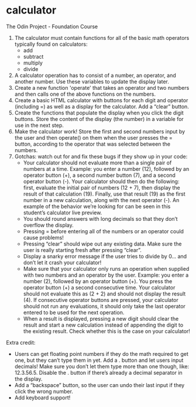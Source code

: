 # calculator

The Odin Project - Foundation Course

1. The calculator must contain functions for all of the basic math operators typically found on calculators:
   - add
   - subtract
   - multiply
   - divide
2. A calculator operation has to consist of a number, an operator, and another number. Use these variables to update the display later.
3. Create a new function 'operate' that takes an operator and two numbers and then calls one of the above functions on the numbers.
4. Create a basic HTML calculator with buttons for each digit and operator (including =) as well as a display for the calculator. Add a “clear” button.
5. Create the functions that populate the display when you click the digit buttons. Store the content of the display (the number) in a variable for use in the next step.
6. Make the calculator work! Store the first and second numbers input by the user and then operate() on them when the user presses the = button, according to the operator that was selected between the numbers.
7. Gotchas: watch out for and fix these bugs if they show up in your code:
   - Your calculator should not evaluate more than a single pair of numbers at a time. Example: you enter a number (12), followed by an operator button (+), a second number button (7), and a second operator button (-). Your calculator should then do the following: first, evaluate the initial pair of numbers (12 + 7), then display the result of that calculation (19). Finally, use that result (19) as the first number in a new calculation, along with the next operator (-). An example of the behavior we’re looking for can be seen in this student’s calculator live preview.
   - You should round answers with long decimals so that they don’t overflow the display.
   - Pressing = before entering all of the numbers or an operator could cause problems!
   - Pressing “clear” should wipe out any existing data. Make sure the user is really starting fresh after pressing “clear”.
   - Display a snarky error message if the user tries to divide by 0… and don’t let it crash your calculator!
   - Make sure that your calculator only runs an operation when supplied with two numbers and an operator by the user. Example: you enter a number (2), followed by an operator button (+). You press the operator button (+) a second consecutive time. Your calculator should not evaluate this as (2 + 2) and should not display the result (4). If consecutive operator buttons are pressed, your calculator should not run any evaluations, it should only take the last operator entered to be used for the next operation.
   - When a result is displayed, pressing a new digit should clear the result and start a new calculation instead of appending the digit to the existing result. Check whether this is the case on your calculator!

Extra credit:

- Users can get floating point numbers if they do the math required to get one, but they can’t type them in yet. Add a . button and let users input decimals! Make sure you don’t let them type more than one though, like: 12.3.56.5. Disable the . button if there’s already a decimal separator in the display.
- Add a “backspace” button, so the user can undo their last input if they click the wrong number.
- Add keyboard support!
